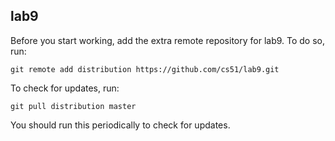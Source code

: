 
## lab9


Before you start working, add the extra remote repository for lab9. To do so, run:

`git remote add distribution https://github.com/cs51/lab9.git`

To check for updates, run:

`git pull distribution master`

You should run this periodically to check for updates.